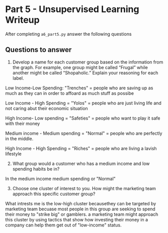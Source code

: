 # Part 5 - Unsupervised Learning Writeup

After completing `a6_part5.py` answer the following questions

## Questions to answer

1. Develop a name for each customer group based on the information from the graph. For example, one group might be called “Frugal” while another might be called “Shopaholic.” Explain your reasoning for each label.

Low Income-Low Spending: "Trenches" = people who are saving up as much as they can in order to affoard as much stuff as possibe

Low Income - High Spending = "Yolos" = people who are just living life and not caring abut their economic situation

High Income- Low spending = "Safeties" = people who want to play it safe with their money

Medium income - Medium spending = "Normal" = people who are perfectly in the middle.

High Income - High Spending = "Riches" = people who are living a lavish lifestyle

2. What group would a customer who has a medium income and low spending habits be in?

In the medium income medium spending or "Normal" 

3. Choose one cluster of interest to you. How might the marketing team approach this specific customer group?

What intrests me is the low-high cluster becausethey can be targeted by marketing team becuase most people in this group are seeking to spend their money to "strike big" or gamblers. a marketing team might approach this cluster by using tactics that show how investing their money in a company can help them get out of "low-income" status. 